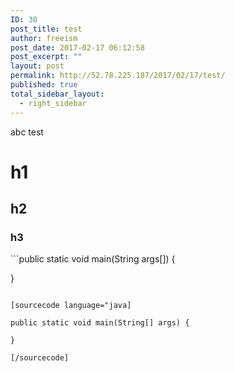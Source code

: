 ```yaml
---
ID: 30
post_title: test
author: freeism
post_date: 2017-02-17 06:12:58
post_excerpt: ""
layout: post
permalink: http://52.78.225.187/2017/02/17/test/
published: true
total_sidebar_layout:
  - right_sidebar
---
```

abc test

# h1
<h2>h2</h2>
<h3>h3</h3>
```public static void main(String args[]) {

}

```

[sourcecode language="java]

public static void main(String[] args) {

}

[/sourcecode]